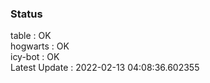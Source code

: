 ### Status


table : OK  
hogwarts : OK  
icy-bot : OK  
Latest Update : 2022-02-13 04:08:36.602355
